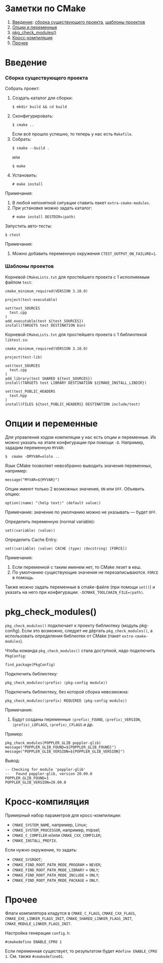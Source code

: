 Заметки по CMake
================

1. [Введение](#введение):
   [сборка существующего проекта](#сборка-существующего-проекта),
   [шаблоны проектов](#шаблоны-проектов)
1. [Опции и переменные](#опции-и-переменные)
1. [pkg_check_modules()](#pkg_check_modules)
1. [Кросс-компиляция](#кросс-компиляция)
1. [Прочее](#прочее)

# Введение

### Сборка существующего проекта

Собрать проект:
1. Создать каталог для сборки:
   ```
   $ mkdir build && cd build
   ```
1. Сконфигурировать:
   ```
   $ cmake ..
   ```
   Если всё прошло успешно, то теперь у нас есть `Makefile`.
1. Собрать:
   ```
   $ cmake --build .
   ```
   или
   ```
   $ make
   ```
1. Установить:
   ```
   # make install
   ```
Примечания:
1. В любой непонятной ситуации ставить пакет `extra-cmake-modules`.
1. При установке можно задать каталог:
   ```
   # make install DESTDIR=⟨path⟩
   ```

Запустить авто-тесты:
```
$ ctest
```
Примечания:
1. Можно добавить переменную окружения `CTEST_OUTPUT_ON_FAILURE=1`.

### Шаблоны проектов

Корневой `CMakeLists.txt` для простейшего проекта с 1 исполняемым файлом `test`:
```
cmake_minimum_required(VERSION 3.10.0)

project(test-executable)

set(test_SOURCES
  test.cpp
)
add_executable(test ${test_SOURCES})
install(TARGETS test DESTINATION bin)
```

Корневой `CMakeLists.txt` для простейшего проекта с 1 библиотекой `libtest.so`:
```
cmake_minimum_required(VERSION 3.10.0)

project(test-lib)

set(test_SOURCES
  test.cpp
)
add_library(test SHARED ${test_SOURCES})
install(TARGETS test LIBRARY DESTINATION ${CMAKE_INSTALL_LIBDIR})

set(test_PUBLIC_HEADERS
  test.hpp
)
install(FILES ${test_PUBLIC_HEADERS} DESTINATION include/test)
```

# Опции и переменные

Для управления ходом компиляции у нас есть опции и переменные.
Их можно указать на этапе конфигурации при помощи `-D`.
Например, зададим переменную `MYVAR`:
```
$  cmake -DMYVAR=ololo ..
```

Язык CMake позволяет невозбранно выводить значения переменных, например:
```
message("MYVAR=${MYVAR}")
```

Опции имеют только 2 возможных значения, `ON` или `OFF`.
Объявить опцию:
```
option(⟨name⟩ "⟨help text⟩" ⟨default value⟩)
```
Примечание: значение по умолчанию можно не указывать — будет `OFF`.

Определить переменную (normal variable):
```
set(⟨variable⟩ ⟨value⟩)
```

Определить Cache Entry:
```
set(⟨variable⟩ ⟨value⟩ CACHE ⟨type⟩ ⟨docstring⟩ [FORCE])
```
Примечания:
1. Если переменной с таким именем нет, то CMake лезет в кеш.
1. По умолчанию существующие значения не перезаписываются.
   `FORCE` в помощь.

Также можно задать переменные в cmake-файле (при помощи `set()`) и указать на него при конфигурации: `-DCMAKE_TOOLCHAIN_FILE=⟨path⟩`.

# pkg_check_modules()

`pkg_check_modules()` подключает к проекту библиотеку (модуль pkg-config).
Если это возможно, следует не дёргать `pkg_check_modules()`, а использовать определения библиотек от CMake (пакет `extra-cmake-modules`).

Чтобы команда `pkg_check_modules()` стала доступной, надо подключить `PkgConfig`:
```
find_package(PkgConfig)
```

Подключить библиотеку:
```
pkg_check_modules(⟨prefix⟩ ⟨pkg-config module⟩)
```
Подключить библиотеку, без которой сборка невозможна:
```
pkg_check_modules(⟨prefix⟩ REQUIRED ⟨pkg-config module⟩)
```
Примечания:
1. Будут созданы переменные `⟨prefix⟩_FOUND`, `⟨prefix⟩_VERSION`, `⟨prefix⟩_LDFLAGS`, `⟨prefix⟩_CFLAGS` и др.

Пример:
```
pkg_check_modules(POPPLER_GLIB poppler-glib)
message("POPPLER_GLIB_FOUND=${POPPLER_GLIB_FOUND}")
message("POPPLER_GLIB_VERSION=${POPPLER_GLIB_VERSION}")
```
Вывод:
```
-- Checking for module 'poppler-glib'
--   Found poppler-glib, version 20.09.0
POPPLER_GLIB_FOUND=1
POPPLER_GLIB_VERSION=20.09.0
```

# Кросс-компиляция

Примерный набор параметров для кросс-компилиции:
- `CMAKE_SYSTEM_NAME`, например, Linux;
- `CMAKE_SYSTEM_PROCESSOR`, например, mipsel;
- `CMAKE_C_COMPILER` и/или `CMAKE_CXX_COMPILER`;
- `CMAKE_INSTALL_PREFIX`.

Если нужно окружение, то задать:
- `CMAKE_SYSROOT`;
- `CMAKE_FIND_ROOT_PATH_MODE_PROGRAM` = `NEVER`;
- `CMAKE_FIND_ROOT_PATH_MODE_LIBRARY` = `ONLY`;
- `CMAKE_FIND_ROOT_PATH_MODE_INCLUDE` = `ONLY`;
- `CMAKE_FIND_ROOT_PATH_MODE_PACKAGE` = `ONLY`.

# Прочее

Флаги компилятора кладутся в `CMAKE_C_FLAGS`, `CMAKE_CXX_FLAGS`, `CMAKE_EXE_LINKER_FLAGS_INIT`, `CMAKE_SHARED_LINKER_FLAGS_INIT`, `CMAKE_MODULE_LINKER_FLAGS_INIT`.

Настройка генерации `config.h`:
```
#cmakedefine ENABLE_CPRO 1
```
Если переменная существует, то результатом будет `#define ENABLE_CPRO 1`.
См. также `#cmakedefine01`.
